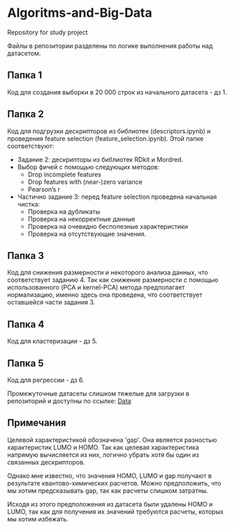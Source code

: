 # Algoritms-and-Big-Data
Repository for study project

Файлы в репозитории разделены по логике выполнения работы над датасетом.

## Папка 1
Код для создания выборки в 20 000 строк из начального датасета - дз 1.

## Папка 2
Код для подгрузки дескрипторов из библиотек (descriptors.ipynb) и проведения feature selection (feature_selection.ipynb). 
Этой папке соответствуют:
- Задание 2: дескрипторы из библиотек RDkit и Mordred.
- Выбор фичей с помощью следующих методов: 
  - Drop incomplete features
  - Drop features with (near-)zero variance
  - Pearson’s r
- Частично задание 3: перед feature selection проведена начальная чистка:
  - Проверка на дубликаты
  - Проверка на некорректные данные
  - Проверка на очевидно бесполезные характеристики
  - Проверка на отсутствующие значения.

## Папка 3
Код для снижения размерности и некоторого анализа данных, что соответствует заданию 4. 
Так как снижение размерности с помощью использованного (PCA и kernel-PCA) метода предполагает нормализацию, именно здесь она проведена, что соответствует оставшейся части задания 3.

## Папка 4
Код для кластеризации - дз 5.

## Папка 5
Код для регрессии - дз 6.

Промежуточные датасеты слишком тяжелые для загрузки в репозиторий и доступны по ссылке:
[Data](https://drive.google.com/drive/folders/1fjpVS04FBtO_KILVdLUMh7wdKe6K2rIK?usp=sharing)

## Примечания
Целевой характеристикой обозначена 'gap'. Она является разностью характеристик LUMO и HOMO. Так как целевая характеристика напрямую вычисляется из них, логично убрать хотя бы один из связанных дескрипторов.

Однако мне известно, что значения HOMO, LUMO и gap получают в результате квантово-химических расчетов. Можно предположить, что мы хотим предсказывать gap, так как расчеты слишком затратны.

Исходя из этого предположения из датасета были удалены HOMO и LUMO, так как для получения их значений требуются расчеты, которых мы хотим избежать.
